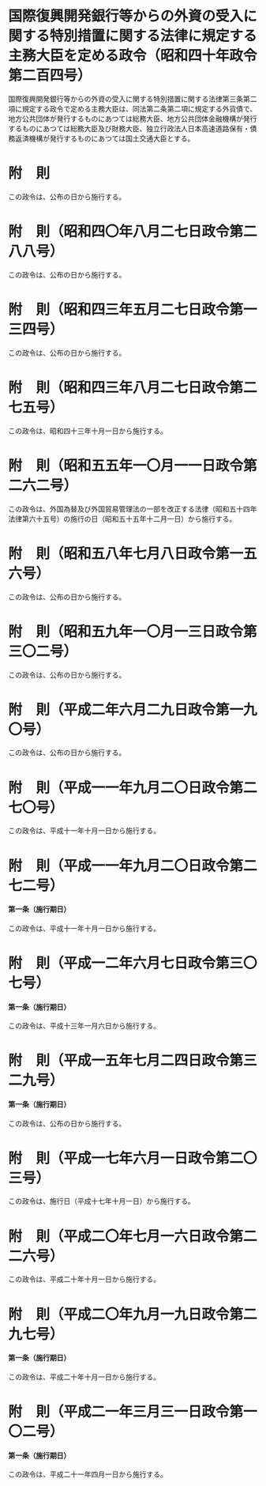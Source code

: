 # 国際復興開発銀行等からの外資の受入に関する特別措置に関する法律に規定する主務大臣を定める政令（昭和四十年政令第二百四号）
国際復興開発銀行等からの外資の受入に関する特別措置に関する法律第三条第二項に規定する政令で定める主務大臣は、同法第二条第二項に規定する外貨債で、地方公共団体が発行するものにあつては総務大臣、地方公共団体金融機構が発行するものにあつては総務大臣及び財務大臣、独立行政法人日本高速道路保有・債務返済機構が発行するものにあつては国土交通大臣とする。
# 附　則
この政令は、公布の日から施行する。
# 附　則（昭和四〇年八月二七日政令第二八八号）
この政令は、公布の日から施行する。
# 附　則（昭和四三年五月二七日政令第一三四号）
この政令は、公布の日から施行する。
# 附　則（昭和四三年八月二七日政令第二七五号）
この政令は、昭和四十三年十月一日から施行する。
# 附　則（昭和五五年一〇月一一日政令第二六二号）
この政令は、外国為替及び外国貿易管理法の一部を改正する法律（昭和五十四年法律第六十五号）の施行の日（昭和五十五年十二月一日）から施行する。
# 附　則（昭和五八年七月八日政令第一五六号）
この政令は、公布の日から施行する。
# 附　則（昭和五九年一〇月一三日政令第三〇二号）
この政令は、公布の日から施行する。
# 附　則（平成二年六月二九日政令第一九〇号）
この政令は、公布の日から施行する。
# 附　則（平成一一年九月二〇日政令第二七〇号）
この政令は、平成十一年十月一日から施行する。
# 附　則（平成一一年九月二〇日政令第二七二号）
#### 第一条（施行期日）
この政令は、平成十一年十月一日から施行する。
# 附　則（平成一二年六月七日政令第三〇七号）
#### 第一条（施行期日）
この政令は、平成十三年一月六日から施行する。
# 附　則（平成一五年七月二四日政令第三二九号）
#### 第一条（施行期日）
この政令は、公布の日から施行する。
# 附　則（平成一七年六月一日政令第二〇三号）
この政令は、施行日（平成十七年十月一日）から施行する。
# 附　則（平成二〇年七月一六日政令第二二六号）
この政令は、平成二十年十月一日から施行する。
# 附　則（平成二〇年九月一九日政令第二九七号）
#### 第一条（施行期日）
この政令は、平成二十年十月一日から施行する。
# 附　則（平成二一年三月三一日政令第一〇二号）
#### 第一条（施行期日）
この政令は、平成二十一年四月一日から施行する。
